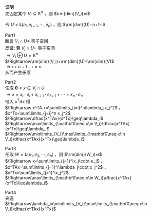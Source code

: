 **证明**  
先固定某个 $V_i\subseteq\mathbb R^n$ ，则 $\rm{dim}(V_i)=i$   
  
令 $U=\mathbf{L}(e_i,e_{i+1},\cdots,e_n)$ ，则 $\rm{dim}(U)=n+1-i$   
  
Part1  
断言 $V_i\cap U\neq$ 零子空间  
反证: 若 $V_i\cap U=$ 零子空间  
 $\Rightarrow V_i\oplus U=\mathbb R^n$   
 $\Rightarrow\rm{dim}(V_i)+\rm{dim}(U)=\rm{dim}(V)$   
 $\Rightarrow i+n+1-i=n$   
从而产生矛盾  
  
Part2  
任取 $\mathbf0\neq x\in V_i\cap U$   
 $\Rightarrow x=x_i\cdot e_i+x_{i+1}\cdot e_{i+1}+\cdots+x_n\cdot e_n$   
带入 $x^TA x$ 得  
 $\Rightarrow x^TA x=\sum\limits_{j=i}^n\lambda_jx_j^2$ ， $x^Tx=\sum\limits_{j=i}^n x_j^2$   
 $\Rightarrow\dfrac{x^TAx}{x^Tx}\geq\lambda_i$   
 $\Rightarrow\max\limits_{\mathbf0\neq x\in V_i}\dfrac{x^TAx}{x^Tx}\geq\lambda_i$   
 $\Rightarrow\min\limits_{V_i}\max\limits_{\mathbf0\neq x\in V_i}\dfrac{x^TAx}{x^Tx}\geq\lambda_i$   
  
Part3  
任取 $W=\mathbf{L}(e_1,e_2,\cdots,e_n)$ ，则 $\rm{dim}(W_i)=i$   
 $\Rightarrow x=\sum\limits_{j=1}^ix_j\cdot e_j$ ， $x^TAx=\sum\limits_{j=1}^i\lambda_j\cdot x_j^2$ ， $x^Tx=\sum\limits_{j=1}^ix_j^2$   
 $\Rightarrow\max\limits_{\mathbf0\neq x\in W_i}\dfrac{x^TAx}{x^Tx}\leq\lambda_i$   
  
Part4  
夹逼  
 $\Rightarrow\lambda_i=\min\limits_{V_i}\max\limits_{\mathbf0\neq x\in V_i}\dfrac{x^TAx}{x^Tx}$   
